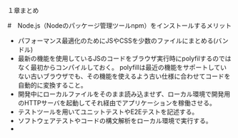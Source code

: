 １章まとめ

#　Node.js（Nodeのパッケージ管理ツールnpm）をインストールするメリット
- パフォーマンス最適化のためにJSやCSSを少数のファイルにまとめる(バンドル)
- 最新の機能を使用しているJSのコードをブラウザ実行時にpolyfilするのではなく最初からコンパイルしておく。
    polyfillは最近の機能をサポートしていない古いブラウザでも、その機能を使えるよう古い仕様に合わせてコードを自動的に変換すること。
- 開発中にローカルファイルをそのまま読み込ませず、ローカル環境で開発用のHTTPサーバを起動してそれ経由でアプリケーションを稼働させる。
- テストツールを用いてユニットテストやE2Eテストを記述する。
- ソフトウェアテストやコードの構文解析をローカル環境で実行する。
-
